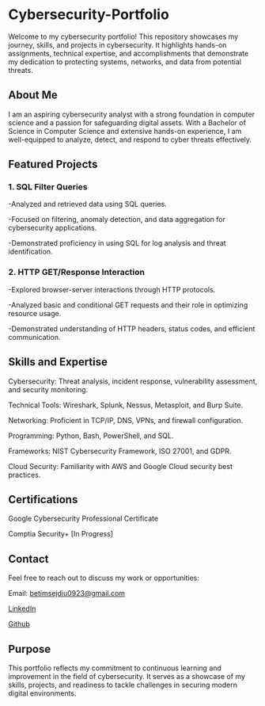 # Cybersecurity-Portfolio

Welcome to my cybersecurity portfolio! This repository showcases my journey, skills, and projects in cybersecurity. It highlights hands-on assignments, technical expertise, and accomplishments that demonstrate my dedication to protecting systems, networks, and data from potential threats.

## About Me
I am an aspiring cybersecurity analyst with a strong foundation in computer science and a passion for safeguarding digital assets. With a Bachelor of Science in Computer Science and extensive hands-on experience, I am well-equipped to analyze, detect, and respond to cyber threats effectively.

## Featured Projects
### 1. SQL Filter Queries
-Analyzed and retrieved data using SQL queries.

-Focused on filtering, anomaly detection, and data aggregation for cybersecurity applications.
  
-Demonstrated proficiency in using SQL for log analysis and threat identification.
  
### 2. HTTP GET/Response Interaction
-Explored browser-server interactions through HTTP protocols.
  
-Analyzed basic and conditional GET requests and their role in optimizing resource usage.
  
-Demonstrated understanding of HTTP headers, status codes, and efficient communication.

## Skills and Expertise
Cybersecurity: Threat analysis, incident response, vulnerability assessment, and security monitoring.

Technical Tools: Wireshark, Splunk, Nessus, Metasploit, and Burp Suite.

Networking: Proficient in TCP/IP, DNS, VPNs, and firewall configuration.

Programming: Python, Bash, PowerShell, and SQL.

Frameworks: NIST Cybersecurity Framework, ISO 27001, and GDPR.

Cloud Security: Familiarity with AWS and Google Cloud security best practices.

## Certifications
Google Cybersecurity Professional Certificate

Comptia Security+ [In Progress]

## Contact
Feel free to reach out to discuss my work or opportunities:

Email: betimsejdiu0923@gmail.com

[LinkedIn](https://www.linkedin.com/in/betim-sejdiu-35536b268/)

[Github](https://github.com/BetimS)

## Purpose
This portfolio reflects my commitment to continuous learning and improvement in the field of cybersecurity. It serves as a showcase of my skills, projects, and readiness to tackle challenges in securing modern digital environments.


